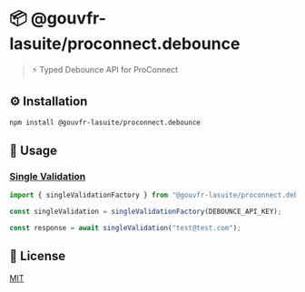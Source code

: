 # 📦 @gouvfr-lasuite/proconnect.debounce

> ⚡ Typed Debounce API for ProConnect

## ⚙️ Installation

```bash
npm install @gouvfr-lasuite/proconnect.debounce
```

## 📖 Usage

### [Single Validation](https://developers.debounce.io/reference/single-validation)

```ts
import { singleValidationFactory } from "@gouvfr-lasuite/proconnect.debounce/api";

const singleValidation = singleValidationFactory(DEBOUNCE_API_KEY);

const response = await singleValidation("test@test.com");
```

## 📖 License

[MIT](./LICENSE.md)
